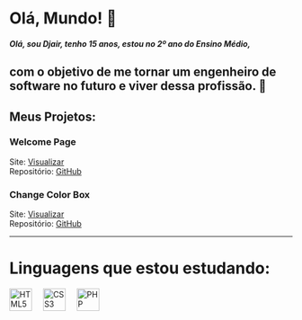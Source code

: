 # Olá, Mundo! 👋

##### Olá, sou Djair, tenho 15 anos, estou no 2º ano do Ensino Médio, 
com o objetivo de me tornar um engenheiro de software no futuro e viver dessa profissão. 🤙
---

## Meus Projetos:

### Welcome Page
Site: [Visualizar](https://djair235.github.io/welcome-page/)  
Repositório: [GitHub](https://github.com/Djair235/welcome-page)

### Change Color Box
Site: [Visualizar](https://djair235.github.io/Change-Color-Box/)  
Repositório: [GitHub](https://github.com/Djair235/Change-Color-Box)

---

# Linguagens que estou estudando:
<div align="left">
  <img src="https://cdn.jsdelivr.net/gh/devicons/devicon/icons/html5/html5-original.svg" height="40" alt="HTML5 Logo"  />
  <img width="12" />
  <img src="https://cdn.jsdelivr.net/gh/devicons/devicon/icons/css3/css3-original.svg" height="40" alt="CSS3 Logo"  />
  <img width="12" />
  <img src="https://cdn.jsdelivr.net/gh/devicons/devicon/icons/php/php-original.svg" height="40" alt="PHP Logo"  />
</div>
